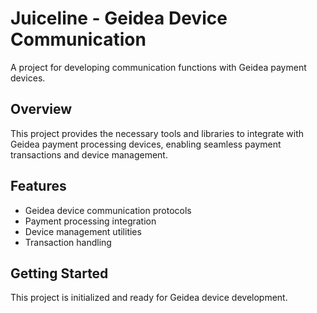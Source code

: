 # Juiceline - Geidea Device Communication

A project for developing communication functions with Geidea payment devices.

## Overview

This project provides the necessary tools and libraries to integrate with Geidea payment processing devices, enabling seamless payment transactions and device management.

## Features

- Geidea device communication protocols
- Payment processing integration
- Device management utilities
- Transaction handling

## Getting Started

This project is initialized and ready for Geidea device development.